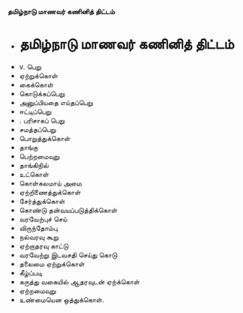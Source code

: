 **தமிழ்நாடு மாணவர் கணினித் திட்டம்**
- # தமிழ்நாடு மாணவர் கணினித் திட்டம்
- v. பெறு
- ஏற்றுக்கொள்
- கைக்கொள்
- கொடுக்கப்பெறு
- அனுப்பியதை  எய்தப்பெறு
- ஈட்டிப்பெறு
- . பரிசாகப் பெறு
- சமத்தப்பெறு
- பொறுத்துக்கொள்
- தாங்கு
- பெற்றமைவுறு
- தாங்கிநில்
- உட்கொள்
- கொள்கலமாய் அமை
- ஏற்றிணைத்துக்கொள்
- சேர்த்துக்கொள்
- கொண்டு தன்வயப்படுத்திக்கொள்
- வரவேற்புச் செய்
- விருந்தோம்பு
- நல்வரவு கூறு
- ஏற்றாதரவு காட்டு
- வரவேற்று இடவசதி செய்து கொடு
- தலைமை ஏற்றுக்கொள்
- கீழ்ப்படி
- கருத்து வகையில் ஆதரவுடன் ஏற்க்கொள்
- ஏற்றமைவுறு
- உண்மையென ஒத்துக்கொள்.

